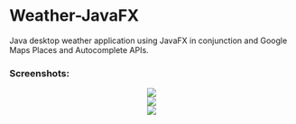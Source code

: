 # Weather-JavaFX
Java desktop weather application using JavaFX in conjunction and Google Maps Places and Autocomplete APIs.
 


### Screenshots:
<p align="center">
  <img src="https://i.imgur.com/0R2FgRL.png">
  <br />
  <img src="https://i.imgur.com/Pu0zDoU.png">
  <br />
  <img src="https://i.imgur.com/K08kCWT.png">
</p>
